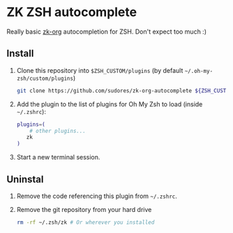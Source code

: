 # ZK ZSH autocomplete

Really basic [zk-org](https://zk-org.github.io/zk/) autocompletion for ZSH.
Don't expect too much :)

## Install

1. Clone this repository into `$ZSH_CUSTOM/plugins` (by default `~/.oh-my-zsh/custom/plugins`)

    ```sh
    git clone https://github.com/sudores/zk-org-autocomplete ${ZSH_CUSTOM:-~/.oh-my-zsh/custom}/plugins/zk
    ```

2. Add the plugin to the list of plugins for Oh My Zsh to load (inside `~/.zshrc`):

    ```sh
    plugins=( 
        # other plugins...
       zk 
    )
    ```

3. Start a new terminal session.

## Uninstal

1. Remove the code referencing this plugin from `~/.zshrc`.
2. Remove the git repository from your hard drive

    ```sh
    rm -rf ~/.zsh/zk # Or wherever you installed
    ```
